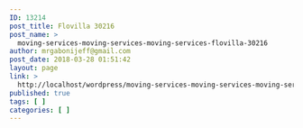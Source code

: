 ```yaml
---
ID: 13214
post_title: Flovilla 30216
post_name: >
  moving-services-moving-services-moving-services-flovilla-30216
author: mrgabonijeff@gmail.com
post_date: 2018-03-28 01:51:42
layout: page
link: >
  http://localhost/wordpress/moving-services-moving-services-moving-services-flovilla-30216/
published: true
tags: [ ]
categories: [ ]
---
```

